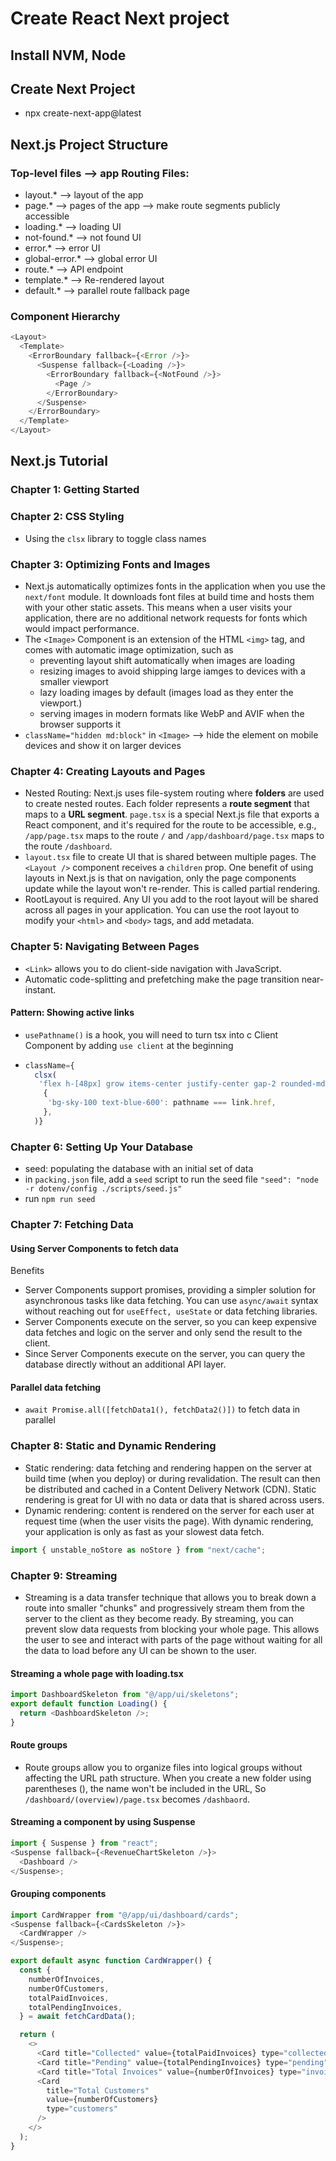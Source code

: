 # Create React Next project

## Install NVM, Node

## Create Next Project

- npx create-next-app@latest

## Next.js Project Structure

### Top-level files --> app Routing Files:

- layout.\* --> layout of the app
- page.\* --> pages of the app --> make route segments publicly accessible
- loading.\* --> loading UI
- not-found.\* --> not found UI
- error.\* --> error UI
- global-error.\* --> global error UI
- route.\* --> API endpoint
- template.\* --> Re-rendered layout
- default.\* --> parallel route fallback page

### Component Hierarchy

```javascript
<Layout>
  <Template>
    <ErrorBoundary fallback={<Error />}>
      <Suspense fallback={<Loading />}>
        <ErrorBoundary fallback={<NotFound />}>
          <Page />
        </ErrorBoundary>
      </Suspense>
    </ErrorBoundary>
  </Template>
</Layout>
```

## Next.js Tutorial

### Chapter 1: Getting Started

### Chapter 2: CSS Styling

- Using the `clsx` library to toggle class names

### Chapter 3: Optimizing Fonts and Images

- Next.js automatically optimizes fonts in the application when you use the `next/font` module.
  It downloads font files at build time and hosts them with your other static assets.
  This means when a user visits your application, there are no additional network requests for
  fonts which would impact performance.
- The `<Image>` Component is an extension of the HTML `<img>` tag, and comes with automatic image optimization, such as
  - preventing layout shift automatically when images are loading
  - resizing images to avoid shipping large iamges to devices with a smaller viewport
  - lazy loading images by default (images load as they enter the viewport.)
  - serving images in modern formats like WebP and AVIF when the browser supports it
- `className="hidden md:block"` in `<Image>` --> hide the element on mobile devices and show it on larger devices

### Chapter 4: Creating Layouts and Pages

- Nested Routing: Next.js uses file-system routing where **folders** are used to create nested routes. Each folder represents a **route segment** that maps to a **URL segment**. `page.tsx` is a special Next.js file that exports a React component, and it's required for the route to be accessible, e.g., `/app/page.tsx` maps to the route `/` and `/app/dashboard/page.tsx` maps to the route `/dashboard`.
- `layout.tsx` file to create UI that is shared between multiple pages. The `<Layout />` component receives a `children` prop. One benefit of using layouts in Next.js is that on navigation, only the page components update while the layout won't re-render. This is called partial rendering.
- RootLayout is required. Any UI you add to the root layout will be shared across all pages in your application. You can use the root layout to modify your `<html>` and `<body>` tags, and add metadata.

### Chapter 5: Navigating Between Pages

- `<Link>` allows you to do client-side navigation with JavaScript.
- Automatic code-splitting and prefetching make the page transition near-instant.

#### Pattern: Showing active links

- `usePathname()` is a hook, you will need to turn tsx into c Client Component by adding `use client` at the beginning
- ```javascript
  className={
    clsx(
     'flex h-[48px] grow items-center justify-center gap-2 rounded-md bg-gray-50 p-3 text-sm font-medium hover:bg-sky-100 hover:text-blue-600 md:flex-none md:justify-start md:p-2 md:px-3',
      {
       'bg-sky-100 text-blue-600': pathname === link.href,
      },
    )}
  ```

### Chapter 6: Setting Up Your Database

- seed: populating the database with an initial set of data
- in `packing.json` file, add a `seed` script to run the seed file `"seed": "node -r dotenv/config ./scripts/seed.js"`
- run `npm run seed`

### Chapter 7: Fetching Data

#### Using Server Components to fetch data

Benefits

- Server Components support promises, providing a simpler solution for asynchronous tasks like data fetching. You can use `async/await` syntax without reaching out for `useEffect, useState` or data fetching libraries.
- Server Components execute on the server, so you can keep expensive data fetches and logic on the server and only send the result to the client.
- Since Server Components execute on the server, you can query the database directly without an additional API layer.

#### Parallel data fetching

- `await Promise.all([fetchData1(), fetchData2()])` to fetch data in parallel

### Chapter 8: Static and Dynamic Rendering

- Static rendering: data fetching and rendering happen on the server at build time (when you deploy) or during revalidation. The result can then be distributed and cached in a Content Delivery Network (CDN). Static rendering is great for UI with no data or data that is shared across users.
- Dynamic rendering: content is rendered on the server for each user at request time (when the user visits the page). With dynamic rendering, your application is only as fast as your slowest data fetch.

```javascript
import { unstable_noStore as noStore } from "next/cache";
```

### Chapter 9: Streaming

- Streaming is a data transfer technique that allows you to break down a route into smaller "chunks" and progressively stream them from the server to the client as they become ready. By streaming, you can prevent slow data requests from blocking your whole page. This allows the user to see and interact with parts of the page without waiting for all the data to load before any UI can be shown to the user.

#### Streaming a whole page with **loading.tsx**

```javascript
import DashboardSkeleton from "@/app/ui/skeletons";
export default function Loading() {
  return <DashboardSkeleton />;
}
```

#### Route groups

- Route groups allow you to organize files into logical groups without affecting the URL path structure. When you create a new folder using parentheses (), the name won't be included in the URL, So `/dashboard/(overview)/page.tsx` becomes `/dashbaord`.

#### Streaming a component by using Suspense

```javascript
import { Suspense } from "react";
<Suspense fallback={<RevenueChartSkeleton />}>
  <Dashboard />
</Suspense>;
```

#### Grouping components

```javascript
import CardWrapper from "@/app/ui/dashboard/cards";
<Suspense fallback={<CardsSkeleton />}>
  <CardWrapper />
</Suspense>;
```

```javascript
export default async function CardWrapper() {
  const {
    numberOfInvoices,
    numberOfCustomers,
    totalPaidInvoices,
    totalPendingInvoices,
  } = await fetchCardData();

  return (
    <>
      <Card title="Collected" value={totalPaidInvoices} type="collected" />
      <Card title="Pending" value={totalPendingInvoices} type="pending" />
      <Card title="Total Invoices" value={numberOfInvoices} type="invoices" />
      <Card
        title="Total Customers"
        value={numberOfCustomers}
        type="customers"
      />
    </>
  );
}
```
